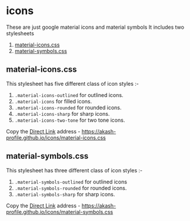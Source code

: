 # icons
These are just google material icons and material symbols
It includes two stylesheets
1. [material-icons.css](material-icons.css)
2. [material-symbols.css](material-symbols.css)

## material-icons.css
This stylesheet has five different class of icon styles :-
1. `.material-icons-outlined` for outlined icons.
2. `.material-icons` for filled icons.
3. `.material-icons-rounded` for rounded icons.
4. `.material-icons-sharp` for sharp icons.
5. `.material-icons-two-tone` for two tone icons.

Copy the [Direct Link](https://akash-profile.github.io/icons/material-icons.css) address - https://akash-profile.github.io/icons/material-icons.css

## material-symbols.css
This stylesheet has three different class of icon styles :-
1. `.material-symbols-outlined` for outlined icons
2. `.material-symbols-rounded` for rounded icons.
3. `.material-symbols-sharp` for sharp icons.

Copy the [Direct Link](https://akash-profile.github.io/icons/material-symbols.css) address - https://akash-profile.github.io/icons/material-symbols.css

